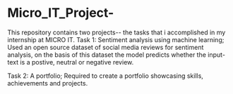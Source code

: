 # Micro_IT_Project-
This repository contains two projects-- the tasks that i accomplished in my internship at MICRO IT.
Task 1: Sentiment analysis using machine learning;
Used an open source dataset of social media reviews for sentiment analysis, on the basis of this dataset the model predicts whether the input-text is a postive, neutral or negative review. 

Task 2: A portfolio;
Required to create a portfolio showcasing skills, achievements and projects. 
